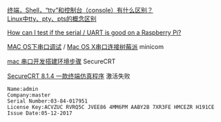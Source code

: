 [终端，Shell，“tty”和控制台（console）有什么区别？](https://www.zhihu.com/question/21711307)  
[Linux中tty、pty、pts的概念区别](http://7056824.blog.51cto.com/69854/276610)  

[How can I test if the serial / UART is good on a Raspberry Pi?](https://raspberrypi.stackexchange.com/questions/26593/how-can-i-test-if-the-serial-uart-is-good-on-a-raspberry-pi)  

[MAC OS下串口调试](https://wait.im/2016/09/26/MAC%20OS%E4%B8%8B%E4%B8%B2%E5%8F%A3%E8%B0%83%E8%AF%95/) / [Mac OS X串口连接树莓派](http://www.chengxulvtu.com/2015/03/24/mac-osx%E4%B8%B2%E5%8F%A3%E8%BF%9E%E6%8E%A5%E6%A0%91%E8%8E%93%E6%B4%BE.html) minicom  

[mac 串口开发搭建环境步骤](http://blog.csdn.net/XieYupeng520/article/details/47285371) SecureCRT  

[SecureCRT 8.1.4 一款终端仿真程序](http://xclient.info/s/securecrt.html?_=baf317d2a9932afca9b32c327f8a34c9) 激活失败  

```
Name:admin
Company:master
Serial Number:03-84-017951
License Key:ACVZUC RVRQ5C JVEE86 4MM6PM AABY2B 7XR3FE HMCEZR H191CE
Issue Date:05-12-2017
```
